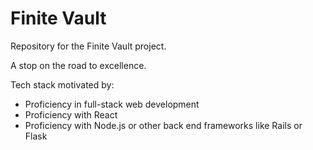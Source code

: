 # Finite Vault

Repository for the Finite Vault project.

A stop on the road to excellence.

Tech stack motivated by:

- Proficiency in full-stack web development
- Proficiency with React
- Proficiency with Node.js or other back end frameworks like Rails or Flask

